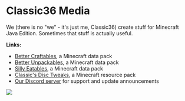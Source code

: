 # Classic36 Media

We (there is no "we" - it's just me, Classic36) create stuff for Minecraft Java Edition. Sometimes that stuff is actually useful.

**Links:**
- [Better Craftables](https://modrinth.com/datapack/better-craftables), a Minecraft data pack
- [Better Unpackables](https://modrinth.com/datapack/better-unpackables), a Minecraft data pack
- [Silly Eatables](https://modrinth.com/datapack/silly-eatables), a Minecraft data pack
- [Classic's Disc Tweaks](https://modrinth.com/resourcepack/classics-disc-tweaks), a Minecraft resource pack
- [Our Discord server](https://discord.gg/vZJSDjPcmu) for support and update announcements

[![](https://img.shields.io/discord/1107084025442607206?label=Discord&style=for-the-badge&color=5865F2&logo=discord)](https://discord.gg/vZJSDjPcmu)
